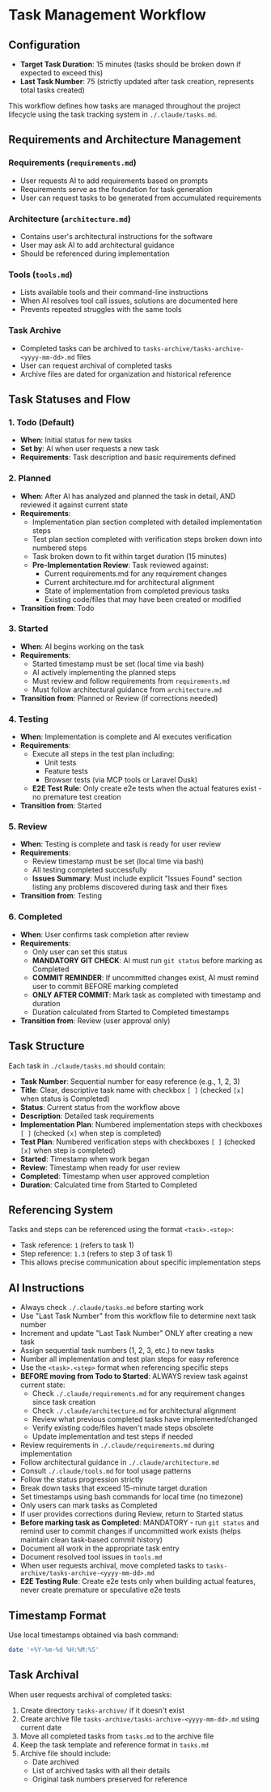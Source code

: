 # Task Management Workflow

## Configuration
- **Target Task Duration**: 15 minutes (tasks should be broken down if expected to exceed this)
- **Last Task Number**: 75 (strictly updated after task creation, represents total tasks created)

This workflow defines how tasks are managed throughout the project lifecycle using the task tracking system in `./.claude/tasks.md`.

## Requirements and Architecture Management

### Requirements (`requirements.md`)
- User requests AI to add requirements based on prompts
- Requirements serve as the foundation for task generation
- User can request tasks to be generated from accumulated requirements

### Architecture (`architecture.md`)
- Contains user's architectural instructions for the software
- User may ask AI to add architectural guidance
- Should be referenced during implementation

### Tools (`tools.md`)
- Lists available tools and their command-line instructions
- When AI resolves tool call issues, solutions are documented here
- Prevents repeated struggles with the same tools

### Task Archive
- Completed tasks can be archived to `tasks-archive/tasks-archive-<yyyy-mm-dd>.md` files
- User can request archival of completed tasks
- Archive files are dated for organization and historical reference

## Task Statuses and Flow

### 1. Todo (Default)
- **When**: Initial status for new tasks
- **Set by**: AI when user requests a new task
- **Requirements**: Task description and basic requirements defined

### 2. Planned
- **When**: After AI has analyzed and planned the task in detail, AND reviewed it against current state
- **Requirements**: 
  - Implementation plan section completed with detailed implementation steps
  - Test plan section completed with verification steps broken down into numbered steps
  - Task broken down to fit within target duration (15 minutes)
  - **Pre-Implementation Review**: Task reviewed against:
    * Current requirements.md for any requirement changes
    * Current architecture.md for architectural alignment
    * State of implementation from completed previous tasks
    * Existing code/files that may have been created or modified
- **Transition from**: Todo

### 3. Started
- **When**: AI begins working on the task
- **Requirements**: 
  - Started timestamp must be set (local time via bash)
  - AI actively implementing the planned steps
  - Must review and follow requirements from `requirements.md`
  - Must follow architectural guidance from `architecture.md`
- **Transition from**: Planned or Review (if corrections needed)

### 4. Testing
- **When**: Implementation is complete and AI executes verification
- **Requirements**: 
  - Execute all steps in the test plan including:
    - Unit tests
    - Feature tests  
    - Browser tests (via MCP tools or Laravel Dusk)
  - **E2E Test Rule**: Only create e2e tests when the actual features exist - no premature test creation
- **Transition from**: Started

### 5. Review
- **When**: Testing is complete and task is ready for user review
- **Requirements**: 
  - Review timestamp must be set (local time via bash)
  - All testing completed successfully
  - **Issues Summary**: Must include explicit "Issues Found" section listing any problems discovered during task and their fixes
- **Transition from**: Testing

### 6. Completed
- **When**: User confirms task completion after review
- **Requirements**: 
  - Only user can set this status
  - **MANDATORY GIT CHECK**: AI must run `git status` before marking as Completed
  - **COMMIT REMINDER**: If uncommitted changes exist, AI must remind user to commit BEFORE marking completed
  - **ONLY AFTER COMMIT**: Mark task as completed with timestamp and duration
  - Duration calculated from Started to Completed timestamps
- **Transition from**: Review (user approval only)

## Task Structure

Each task in `./claude/tasks.md` should contain:

- **Task Number**: Sequential number for easy reference (e.g., 1, 2, 3)
- **Title**: Clear, descriptive task name with checkbox `[ ]` (checked `[x]` when status is Completed)
- **Status**: Current status from the workflow above
- **Description**: Detailed task requirements
- **Implementation Plan**: Numbered implementation steps with checkboxes `[ ]` (checked `[x]` when step is completed)
- **Test Plan**: Numbered verification steps with checkboxes `[ ]` (checked `[x]` when step is completed)
- **Started**: Timestamp when work began
- **Review**: Timestamp when ready for user review
- **Completed**: Timestamp when user approved completion
- **Duration**: Calculated time from Started to Completed

## Referencing System

Tasks and steps can be referenced using the format `<task>.<step>`:
- Task reference: `1` (refers to task 1)
- Step reference: `1.3` (refers to step 3 of task 1)
- This allows precise communication about specific implementation steps

## AI Instructions

- Always check `./.claude/tasks.md` before starting work
- Use "Last Task Number" from this workflow file to determine next task number
- Increment and update "Last Task Number" ONLY after creating a new task
- Assign sequential task numbers (1, 2, 3, etc.) to new tasks
- Number all implementation and test plan steps for easy reference
- Use the `<task>.<step>` format when referencing specific steps
- **BEFORE moving from Todo to Started**: ALWAYS review task against current state:
  * Check `./.claude/requirements.md` for any requirement changes since task creation
  * Check `./.claude/architecture.md` for architectural alignment
  * Review what previous completed tasks have implemented/changed
  * Verify existing code/files haven't made steps obsolete
  * Update implementation and test steps if needed
- Review requirements in `./.claude/requirements.md` during implementation
- Follow architectural guidance in `./.claude/architecture.md`  
- Consult `./.claude/tools.md` for tool usage patterns
- Follow the status progression strictly
- Break down tasks that exceed 15-minute target duration
- Set timestamps using bash commands for local time (no timezone)
- Only users can mark tasks as Completed
- If user provides corrections during Review, return to Started status
- **Before marking task as Completed**: MANDATORY - run `git status` and remind user to commit changes if uncommitted work exists (helps maintain clean task-based commit history)
- Document all work in the appropriate task entry
- Document resolved tool issues in `tools.md`
- When user requests archival, move completed tasks to `tasks-archive/tasks-archive-<yyyy-mm-dd>.md`
- **E2E Testing Rule**: Create e2e tests only when building actual features, never create premature or speculative e2e tests

## Timestamp Format

Use local timestamps obtained via bash command:
```bash
date '+%Y-%m-%d %H:%M:%S'
```

## Task Archival

When user requests archival of completed tasks:

1. Create directory `tasks-archive/` if it doesn't exist
2. Create archive file `tasks-archive/tasks-archive-<yyyy-mm-dd>.md` using current date
3. Move all completed tasks from `tasks.md` to the archive file
4. Keep the task template and reference format in `tasks.md`
5. Archive file should include:
   - Date archived
   - List of archived tasks with all their details
   - Original task numbers preserved for reference